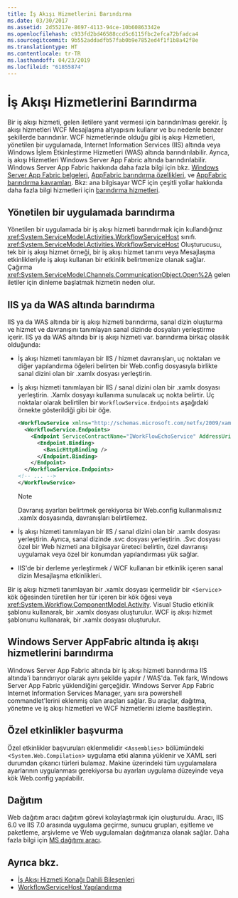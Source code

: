 ```yaml
---
title: İş Akışı Hizmetlerini Barındırma
ms.date: 03/30/2017
ms.assetid: 2d55217e-8697-4113-94ce-10b60863342e
ms.openlocfilehash: c933fd2bd46588ccd5c6115fbc2efca72bfadca4
ms.sourcegitcommit: 9b552addadfb57fab0b9e7852ed4f1f1b8a42f8e
ms.translationtype: HT
ms.contentlocale: tr-TR
ms.lasthandoff: 04/23/2019
ms.locfileid: "61855874"
---
```

# <a name="hosting-workflow-services"></a>İş Akışı Hizmetlerini Barındırma
Bir iş akışı hizmeti, gelen iletilere yanıt vermesi için barındırılması gerekir. İş akışı hizmetleri WCF Mesajlaşma altyapısını kullanır ve bu nedenle benzer şekillerde barındırılır. WCF hizmetlerinde olduğu gibi iş akışı Hizmetleri, yönetilen bir uygulamada, Internet Information Services (IIS) altında veya Windows İşlem Etkinleştirme Hizmetleri (WAS) altında barındırılabilir. Ayrıca, iş akışı Hizmetleri Windows Server App Fabric altında barındırılabilir. Windows Server App Fabric hakkında daha fazla bilgi için bkz. [Windows Server App Fabric belgeleri](https://go.microsoft.com/fwlink/?LinkId=193037), [AppFabric barındırma özellikleri](https://go.microsoft.com/fwlink/?LinkId=196494), ve [AppFabric barındırma kavramları](https://go.microsoft.com/fwlink/?LinkId=196495). Bkz: ana bilgisayar WCF için çeşitli yollar hakkında daha fazla bilgi hizmetleri için [barındırma hizmetleri](../../../../docs/framework/wcf/hosting-services.md).

## <a name="hosting-in-a-managed-application"></a>Yönetilen bir uygulamada barındırma
 Yönetilen bir uygulamada bir iş akışı hizmeti barındırmak için kullandığınız <xref:System.ServiceModel.Activities.WorkflowServiceHost> sınıfı. <xref:System.ServiceModel.Activities.WorkflowServiceHost> Oluşturucusu, tek bir iş akışı hizmet örneği, bir iş akışı hizmet tanımı veya Mesajlaşma etkinlikleriyle iş akışı kullanan bir etkinlik belirtmenize olanak sağlar. Çağırma <xref:System.ServiceModel.Channels.CommunicationObject.Open%2A> gelen iletiler için dinleme başlatmak hizmetin neden olur.

## <a name="hosting-under-iis-or-was"></a>IIS ya da WAS altında barındırma
 IIS ya da WAS altında bir iş akışı hizmeti barındırma, sanal dizin oluşturma ve hizmet ve davranışını tanımlayan sanal dizinde dosyaları yerleştirme içerir. IIS ya da WAS altında bir iş akışı hizmeti var. barındırma birkaç olasılık olduğunda:

- İş akışı hizmeti tanımlayan bir IIS / hizmet davranışları, uç noktaları ve diğer yapılandırma öğeleri belirten bir Web.config dosyasıyla birlikte sanal dizini olan bir .xamlx dosyası yerleştirin.

- İş akışı hizmeti tanımlayan bir IIS / sanal dizini olan bir .xamlx dosyası yerleştirin. .Xamlx dosyayı kullanıma sunulacak uç nokta belirtir. Uç noktalar olarak belirtilen bir `WorkflowService.Endpoints` aşağıdaki örnekte gösterildiği gibi bir öğe.

    ```xml
    <WorkflowService xmlns="http://schemas.microsoft.com/netfx/2009/xaml/servicemodel"  xmlns:p1="http://schemas.microsoft.com/netfx/2009/xaml/activities" xmlns:sad="clr-namespace:System.Activities.Debugger;assembly=System.Activities" xmlns:x="http://schemas.microsoft.com/winfx/2006/xaml">
      <WorkflowService.Endpoints>
        <Endpoint ServiceContractName="IWorkFlowEchoService" AddressUri="">
          <Endpoint.Binding>
            <BasicHttpBinding />
          </Endpoint.Binding>
        </Endpoint>
      </WorkflowService.Endpoints>
    <!-- ... -->
    </WorkflowService>
    ```

    > [!NOTE]
    > Davranış ayarları belirtmek gerekiyorsa bir Web.config kullanmalısınız .xamlx dosyasında, davranışları belirtilemez.

- İş akışı hizmeti tanımlayan bir IIS / sanal dizini olan bir .xamlx dosyası yerleştirin. Ayrıca, sanal dizinde .svc dosyası yerleştirin. .Svc dosyası özel bir Web hizmeti ana bilgisayar üreteci belirtin, özel davranışı uygulamak veya özel bir konumdan yapılandırması yük sağlar.

- IIS'de bir derleme yerleştirmek / WCF kullanan bir etkinlik içeren sanal dizin Mesajlaşma etkinlikleri.

 Bir iş akışı hizmeti tanımlayan bir .xamlx dosyası içermelidir bir <`Service`> kök öğesinden türetilen her tür içeren bir kök öğesi veya <xref:System.Workflow.ComponentModel.Activity>. Visual Studio etkinlik şablonu kullanarak, bir .xamlx dosyası oluşturulur. WCF iş akışı hizmet şablonunu kullanarak, bir .xamlx dosyası oluşturulur.

## <a name="hosting-workflow-services-under-windows-server-app-fabric"></a>Windows Server AppFabric altında iş akışı hizmetlerini barındırma
 Windows Server App Fabric altında bir iş akışı hizmeti barındırma IIS altında'i barındırıyor olarak aynı şekilde yapılır / WAS'da. Tek fark, Windows Server App Fabric yüklendiğini gerçeğidir. Windows Server App Fabric Internet Information Services Manager, yanı sıra powershell commandlet'lerini eklenmiş olan araçları sağlar. Bu araçlar, dağıtma, yönetme ve iş akışı hizmetleri ve WCF hizmetlerini izleme basitleştirin.

## <a name="referencing-custom-activities"></a>Özel etkinlikler başvurma
 Özel etkinlikler başvuruları eklenmelidir <`Assemblies`> bölümündeki <`System.Web.Compilation`> uygulama etki alanına yüklenir ve XAML seri durumdan çıkarıcı türleri bulamaz. Makine üzerindeki tüm uygulamalara ayarlarının uygulanması gerekiyorsa bu ayarları uygulama düzeyinde veya kök Web.config yapılabilir.

## <a name="deployment"></a>Dağıtım
 Web dağıtım aracı dağıtım görevi kolaylaştırmak için oluşturuldu. Aracı, IIS 6.0 ve IIS 7.0 arasında uygulama geçirme, sunucu grupları, eşitleme ve paketleme, arşivleme ve Web uygulamaları dağıtmanıza olanak sağlar. Daha fazla bilgi için [MS dağıtımı aracı](https://go.microsoft.com/fwlink/?LinkId=178690).

## <a name="see-also"></a>Ayrıca bkz.

- [İş Akışı Hizmeti Konağı Dahili Bileşenleri](../../../../docs/framework/wcf/feature-details/workflow-service-host-internals.md)
- [WorkflowServiceHost Yapılandırma](../../../../docs/framework/wcf/feature-details/configuring-workflowservicehost.md)